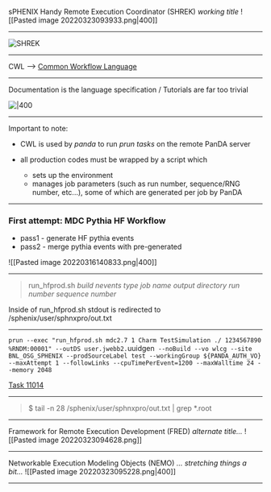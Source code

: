  sPHENIX Handy Remote Execution Coordinator  (SHREK) *working title*
![[Pasted image 20220323093933.png|400]]

---

![SHREK](https://lh4.googleusercontent.com/G5w4P1uwUYpU-ObA8T3fDdm27jEm66IxTQ-sHTB8_LGZQbZpQK4xGBMeMpDTHxCBIPt9_vnBkuWdjTYcaTGBhjLEMC4giqNX_YLv9d5RR6G4mJgOiw9O9e1q4l-GcA1dZMVp1Nl-) 

---

CWL --> [Common Workflow Language](https://www.commonwl.org/)

---

Documentation is the language specification / Tutorials are far too trivial

![|400](https://lh3.googleusercontent.com/ZRFfya9MXZBd8nmAErP_oei8r1uFAGE7Yxkl1dFqvNbqw3GP74_BAyxc4WXeAnbMmDuSiR28UE68p__IGIgirtB4wRdWBPOAN1-nz_UHoGuzY9pmwnRUQkOnLmk_EYXcvSX42vt7)

---

Important to note:
- CWL is used by *panda* to run *prun tasks* on the remote PanDA server

- all production codes must be wrapped by a script which 
	- sets up the environment
	- manages job parameters (such as run number, sequence/RNG number, etc...), some of which are generated per job by PanDA

---

### First attempt: MDC Pythia HF Workflow

- pass1 - generate HF pythia events
- pass2 - merge pythia events with pre-generated 

![[Pasted image 20220316140833.png|400]]

---

> run_hfprod.sh *build* *nevents* *type* *job name* *output directory* *run number* *sequence number*

Inside of run_hfprod.sh stdout is redirected to /sphenix/user/sphnxpro/out.txt

---

`prun --exec "run_hfprod.sh mdc2.7 1 Charm TestSimulation ./ 1234567890 %RNDM:00001" --outDS user.jwebb2.`uuidgen` --noBuild --vo wlcg --site BNL_OSG_SPHENIX --prodSourceLabel test --workingGroup ${PANDA_AUTH_VO} --maxAttempt 1 --followLinks --cpuTimePerEvent=1200 --maxWalltime 24 --memory 2048`

[Task 11014](https://panda-doma.cern.ch/task/11014/)

---

> $ tail -n 28 /sphenix/user/sphnxpro/out.txt | grep *.root


---

 Framework for Remote Execution Development (FRED) *alternate title...*
![[Pasted image 20220323094628.png]]

---

Networkable Execution Modeling Objects (NEMO) *... stretching things a bit...*
![[Pasted image 20220323095228.png|400]]

---





